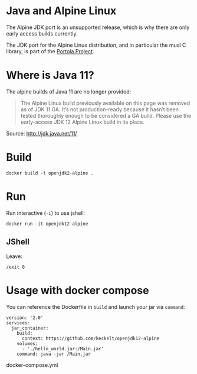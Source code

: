 # Java and Alpine Linux
The Alpine JDK port is an unsupported release, which is why there are only early access builds currently.

The JDK port for the Alpine Linux distribution, and in particular the musl C library, is part of the [Portola Project](http://openjdk.java.net/projects/portola).

# Where is Java 11?
The alpine builds of Java 11 are no longer provided:

> The Alpine Linux build previously available on this page was removed as of JDK 11 GA. It’s not production-ready because it hasn’t been tested thoroughly enough to be considered a GA build. Please use the early-access JDK 12 Alpine Linux build in its place.

Source: http://jdk.java.net/11/


# Build
```
docker build -t openjdk2-alpine .
```


# Run
Run interactive (`-i`) to use jshell:
```
docker run -it openjdk12-alpine
```
## JShell
Leave:
```
/exit 0
```

# Usage with docker compose
You can reference the Dockerfile in `build` and launch your jar via `command`:
```
version: '2.0'
services:
  jar_container:
    build:
      context: https://github.com/keckelt/openjdk12-alpine
    volumes:
      - './hello_world.jar:/Main.jar'
    command: java -jar /Main.jar
```
docker-compose.yml
